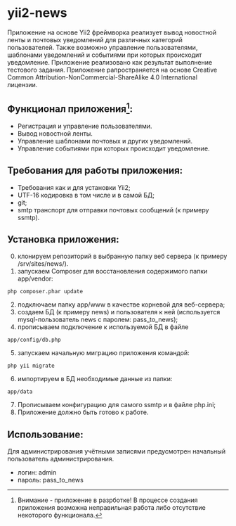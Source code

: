 # yii2-news

Приложение на основе Yii2 фреймворка реализует вывод новостной ленты и почтовых уведомлений для различных категорий пользователей. Также возможно управление пользователями, шаблонами уведомлений и событиями при которых происходит уведомление. Приложение реализовано как результат выполнение тестового задания. Приложение рапространяется на основе Сreative Сommon Attribution-NonCommercial-ShareAlike 4.0 International  лицензии.

Функционал приложения[^1]:
----------------------
- Регистрация и управление пользователями.
- Вывод новостной ленты.
- Управление шаблонами почтовых и других уведомлений.
- Управление событиями при которых происходит уведомление.

## Требования для работы приложения:
- Требования как и для установки Yii2;
- UTF-16 кодировка в том числе и в самой БД;
- git;
- smtp транспорт для отправки почтовых сообщений (к примеру ssmtp).

## Установка приложения:
0. клонируем репозиторий в выбранную папку веб сервера (к примеру /srv/sites/news/).
1. запускаем Composer для восстановления содержимого папки app/vendor:
```
php composer.phar update
```
2. подключаем папку app/www в качестве корневой для веб-сервера;
3. создаем БД (к примеру news) и пользователя к ней (используется mysql-пользователь news с паролем: pass_to_news);
4. прописываем подключение к используемой БД в файле 
```
app/config/db.php
```
5. запускаем начальную миграцию приложения командой:
```
php yii migrate
```
6. импортируем в БД необходимые данные из папки:
```
app/data
```
7. Прописываем конфигурацию для самого ssmtp и в файле php.ini;
8. Приложение должно быть готово к работе.

Использование:
--------------
Для администрирования учётными записями предусмотрен начальный пользователь администрирования.
- логин: admin
- пароль: pass_to_news

[^1]: Внимание - приложение в разрботке! В процессе создания приложения возможна неправильная работа либо отсутствие некоторого функционала.
